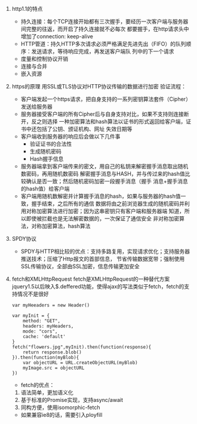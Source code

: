 1. http1.1的特点
    - 持久连接：每个TCP连接开始都有三次握手，要经历一次客户端与服务器间完整的往返，而开启了持久连接就不必每次
    都要握手，在http请求头中增加了connection: keep-alive
    - HTTP管道：持久HTTP多次请求必须严格满足先进先出（FIFO）的队列顺序：发送请求，等待响应完成，再发送客户端队
    列中的下一个请求
    - 度量和控制协议开销
    - 连接与合并
    - 嵌入资源
2. https的原理
用SSL或TLS协议对HTTP协议传输的数据进行加密
验证流程：
    - 客户端发起一个https请求，把自身支持的一系列密钥算法套件（Cipher）发送给服务器
    - 服务器接受客户端的所有Cipher后与自身支持对比，如果不支持则连接断开，反之则选择
    一种加密算法和hash算法以证书的形式返回给客户端，证书中还包括了公钥、颁证机构、网址
    失效日期等
    - 客户端收到服务器的响应后会做以下几件事
        - 验证证书的合法性
        - 生成随机密码
        - Hash握手信息
    - 服务器端拿到客户端传来的密文，用自己的私钥来解密握手消息取出随机数密码，再用随机数密码
    解密握手消息与HASH，并与传过来的hash值比较确认是否一致；然后随机密码加密一段握手消息（握手
    消息+握手消息的hash值）给客户端
    - 客户端用随机数解密并计算握手消息的hash，如果与服务器的hash值一致，握手结束，之后所有的通信
    数据将由之前浏览器生成的随机密码并利用对称加密算法进行加密；因为这串密钥只有客户端和服务器端
    知道，所以即使被拦截也是无法解密数据的，一次保证了通信安全
    非对称加密算法，对称加密算法，hash算法

3. SPDY协议
    - SPDY与HTTP相比较的优点：支持多路复用，实现请求优化；支持服务器推送技术；压缩了Http报文的首部信息，
    节省传输数据宽带；强制使用SSL传输协议，全部由SSL加密，信息传输更加安全

4. fetch和XMLHttpRequest
    fetch是XMLHttpRequest的一种替代方案
    jquery1.5以后映入$.deffered功能，使得ajax的写法类似于fetch，fetch的支持情况不是很好
    ```
    var myHeeaders = new Header()

    var myInit = {
        method: "GET",
        headers: myHeaders,
        mode: "cors",
        cache: 'default'
    }
    fetch("flowers.jpg",myInit).then(function(response){
        return response.blob()
    }).then(function(myBlob){
        var objectURL = URL.createObjectURL(myBlob)
        myImage.src = objectURL
    })
    ```
    - fetch的优点：
    1. 语法简单，更加语义化
    2. 基于标准的Promise实现，支持async/await
    3. 同构方便，使用isomorphic-fetch
    - 如果兼容ie8的话，需要引入ployfill